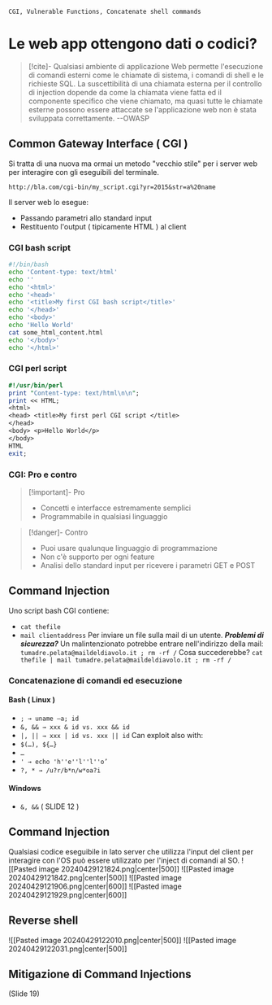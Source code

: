 	CGI, Vulnerable Functions, Concatenate shell commands
# Le web app ottengono dati o codici?
>[!cite]- Qualsiasi ambiente di applicazione Web permette l'esecuzione di comandi esterni come le chiamate di sistema, i comandi di shell e le richieste SQL. La suscettibilità di una chiamata esterna per il controllo di injection dopende da come la chiamata viene fatta ed il componente specifico che viene chiamato, ma quasi tutte le chiamate esterne possono essere attaccate se l'applicazione web non è stata sviluppata correttamente. --OWASP

## Common Gateway Interface ( CGI )
Si tratta di una nuova ma ormai un metodo "vecchio stile" per i server web per interagire con gli eseguibili del terminale.
```Web
http://bla.com/cgi-bin/my_script.cgi?yr=2015&str=a%20name
```
Il server web lo esegue:
- Passando parametri allo standard input
- Restituento l'output ( tipicamente HTML ) al client
### CGI bash script
```Bash
#!/bin/bash
echo 'Content-type: text/html'
echo ''
echo '<html>'
echo '<head>'
echo '<title>My first CGI bash script</title>'
echo '</head>'
echo '<body>'
echo 'Hello World'
cat some_html_content.html
echo '</body>'
echo '</html>'
```
### CGI perl script
```perl
#!/usr/bin/perl
print "Content-type: text/html\n\n";
print << HTML;
<html>
<head> <title>My first perl CGI script </title>
</head>
<body> <p>Hello World</p>
</body>
HTML
exit;
```
### CGI: Pro e contro
>[!important]- Pro
>- Concetti e interfacce estremamente semplici
>- Programmabile in qualsiasi linguaggio

>[!danger]- Contro
>- Puoi usare qualunque linguaggio di programmazione
>- Non c'è supporto per ogni feature
>- Analisi dello standard input per ricevere i parametri GET e POST

## Command Injection
Uno script bash CGI contiene:
- `cat thefile`
- `mail clientaddress`
Per inviare un file sulla mail di un utente.
***Problemi di sicurezza?***
Un malintenzionato potrebbe entrare nell'indirizzo della mail:
`tumadre.pelata@maildeldiavolo.it ; rm -rf /`
Cosa succederebbe?
`cat thefile | mail tumadre.pelata@maildeldiavolo.it ; rm -rf / `
### Concatenazione di comandi ed esecuzione
#### Bash ( Linux )
- `; → uname –a; id`
- `&, && → xxx & id vs. xxx && id`
- `|, || → xxx | id vs. xxx || id`
Can exploit also with:
-  `$(…), ${…}` 
-  `…`
-  `' → echo 'h''e''l''l''o’`
-  `?, * → /u?r/b*n/w*oa?i`
#### Windows
- `&, &&`
( SLIDE 12 )
## Command Injection
Qualsiasi codice eseguibile in lato server che utilizza l'input del client per interagire con l'OS può essere utilizzato per l'inject di comandi al SO.
![[Pasted image 20240429121824.png|center|500]]
![[Pasted image 20240429121842.png|center|500]]
![[Pasted image 20240429121906.png|center|600]]
![[Pasted image 20240429121929.png|center|600]]
## Reverse shell
![[Pasted image 20240429122010.png|center|500]]
![[Pasted image 20240429122031.png|center|500]]
## Mitigazione di Command Injections
(Slide 19)